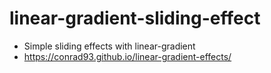 # linear-gradient-sliding-effect
* Simple sliding effects with linear-gradient
* https://conrad93.github.io/linear-gradient-effects/
